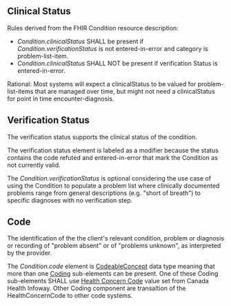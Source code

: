 ## Clinical Status

Rules derived from the FHIR Condition resource description: 
* _Condition.clinicalStatus_ SHALL be present if _Condition.verificationStatus_ is not entered-in-error and category is problem-list-item.
* _Condition.clinicalStatus_ SHALL NOT be present if verification Status is entered-in-error.

Rational: Most systems will expect a clinicalStatus to be valued for problem-list-items that are managed over time, but might not need a clinicalStatus for point in time encounter-diagnosis.

## Verification Status

The verification status supports the clinical status of the condition.

The verification status element is labeled as a modifier because the status contains the code refuted and entered-in-error that mark the Condition as not currently valid.

The _Condition.verificationStatus_ is optional considering the use case of using the Condition to populate a problem list where clinically documented problems range from general descriptions (e.g. "short of breath") to specific diagnoses with no verification step. 

## Code

The identification of the the client's relevant condition, problem or diagnosis or recording of "problem absent" or of "problems unknown", as interpreted by the provider.

The _Condition.code_ element is [CodeableConcept](https://www.hl7.org/fhir/datatypes.html#codeableconcept) data type meaning that more than one [Coding](https://www.hl7.org/fhir/datatypes.html#codesystem) sub-elements can be present.
One of these Coding sub-elements SHALL use [Health Concern Code](https://tgateway.infoway-inforoute.ca/vs/healthconcerncode) value set from Canada Health Infoway. Other Coding component are transaltion of the HealthConcernCode to other code systems.
